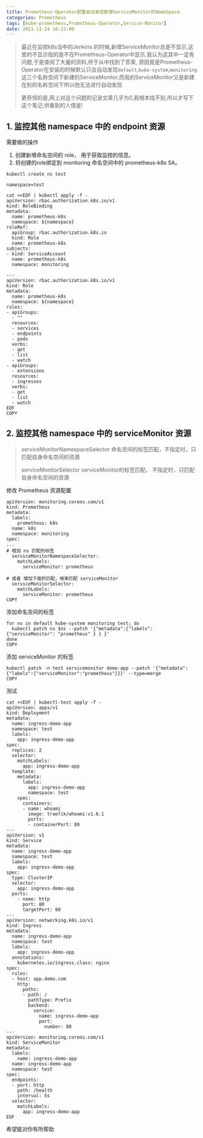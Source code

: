 ```yaml
---
title: Prometheus-Operator配置自动发现新增ServiceMonitor的NameSpace
categories: Prometheus
tags: [kube-prometheus,Prometheus-Operator,Service-Monitor]
date: 2021-11-24 16:23:00
---
```

> 最近在监控k8s当中的Jenkins 的时候,新增ServiceMonitor总是不显示,这里的不显示指的是不在Prometheus-Operator中显示,我认为这其中一定有问题,于是查阅了大量的资料,终于从中找到了答案, 原因竟是Prometheus-Operator在安装的时候默认只会自动发现`default`,`kube-system`,`monitoring`这三个名称空间下新建的ServiceMonitor,而我的ServiceMonitor又是新建在别的名称空间下所以他无法进行自动发现
>
> 更奇怪的是,网上对这个问题的记录文章几乎为0,我根本找不到,所以才写下这个笔记,供看到的人借鉴!



## 1. 监控其他 namespace 中的 endpoint 资源

需要做的操作

1. 创建新增命名空间的 role， 用于获取监控的信息。
2. 将创建的role绑定到 monitoring 命名空间中的 prometheus-k8s SA。

```
kubectl create ns test

namespace=test

cat <<EOF | kubectl apply -f - 
apiVersion: rbac.authorization.k8s.io/v1
kind: RoleBinding
metadata:
  name: prometheus-k8s
  namespace: ${namespace}
roleRef:
  apiGroup: rbac.authorization.k8s.io
  kind: Role
  name: prometheus-k8s
subjects:
- kind: ServiceAccount
  name: prometheus-k8s
  namespace: monitoring

---
apiVersion: rbac.authorization.k8s.io/v1
kind: Role
metadata:
  name: prometheus-k8s
  namespace: ${namespace}
rules:
- apiGroups:
  - ""
  resources:
  - services
  - endpoints
  - pods
  verbs:
  - get
  - list
  - watch
- apiGroups:
  - extensions
  resources:
  - ingresses
  verbs:
  - get
  - list
  - watch
EOF
COPY
```

## 2. 监控其他 namespace 中的 serviceMonitor 资源

> serviceMonitorNamespaceSelector 命名空间的标签匹配，不指定时，只匹配自身命名空间的资源
>
> serviceMonitorSelector serviceMonitor的标签匹配， 不指定时，只匹配自身命名空间的资源

修改 Prometheus 资源配置

```
apiVersion: monitoring.coreos.com/v1
kind: Prometheus
metadata:
  labels:
    prometheus: k8s
  name: k8s
  namespace: monitoring
spec:
...
# 增加 ns 匹配的标签
  serviceMonitorNamespaceSelector:
    matchLabels:
      serviceMonitor: prometheus
      
# 或者 增加下面的匹配，用来匹配 serviceMonitor
  serviceMonitorSelector:
    matchLabels:
      serviceMonitor: prometheus
COPY
```

添加命名空间的标签

```
for ns in default kube-system monitoring test; do 
  kubectl patch ns $ns --patch '{"metadata":{"labels":{"serviceMonitor": "prometheus" } } }'
done
COPY
```

添加 serviceMonitor 的标签

```
kubectl patch -n test servicemonitor demo-app --patch '{"metadata":{"labels":{"serviceMonitor":"prometheus"}}}' --type=merge
COPY
```

测试

```
cat <<EOF | kubectl-test apply -f - 
apiVersion: apps/v1
kind: Deployment
metadata:
  name: ingress-demo-app
  namespace: test
  labels:
    app: ingress-demo-app
spec:
  replicas: 2
  selector:
    matchLabels:
      app: ingress-demo-app
  template:
    metadata:
      labels:
        app: ingress-demo-app
        namespace: test
    spec:
      containers:
      - name: whoami
        image: traefik/whoami:v1.6.1
        ports:
        - containerPort: 80
---
apiVersion: v1
kind: Service
metadata:
  name: ingress-demo-app
  namespace: test
  labels:
    app: ingress-demo-app
spec:
  type: ClusterIP
  selector:
    app: ingress-demo-app
  ports:
    - name: http
      port: 80
      targetPort: 80
---
apiVersion: networking.k8s.io/v1
kind: Ingress
metadata:
  name: ingress-demo-app
  namespace: test
  labels:
    app: ingress-demo-app
  annotations:
    kubernetes.io/ingress.class: nginx
spec:
  rules:
  - host: app.demo.com
    http:
      paths:
      - path: /
        pathType: Prefix
        backend:
          service:
            name: ingress-demo-app
            port:
              number: 80
---
apiVersion: monitoring.coreos.com/v1
kind: ServiceMonitor
metadata:
  labels:
    name: ingress-demo-app
  name: ingress-demo-app
  namespace: test
spec:
  endpoints:
  - port: http
    path: /health
    interval: 5s
  selector:
    matchLabels:
      app: ingress-demo-app
EOF
```

希望能对你有所帮助